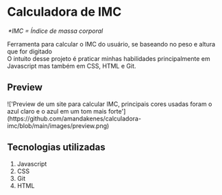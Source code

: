 <h1>Calculadora de IMC</h1>
<legend style="font-style: italic">*IMC = Índice de massa corporal</legend>

<p>Ferramenta para calcular o IMC do usuário, se baseando no peso e altura que for digitado
<br>O intuito desse projeto é praticar minhas habilidades principalmente em Javascript mas também em CSS, HTML e Git.
</p>

<h2>Preview</h2>
!['Preview de um site para calcular IMC, principais cores usadas foram o azul claro e o azul em um tom mais forte'](https://github.com/amandakenes/calculadora-imc/blob/main/images/preview.png)

<h2>Tecnologias utilizadas</h2>
<ol>
    <li>Javascript</li>
    <li>CSS</li>
    <li>Git</li>
    <li>HTML</li>
</ol>